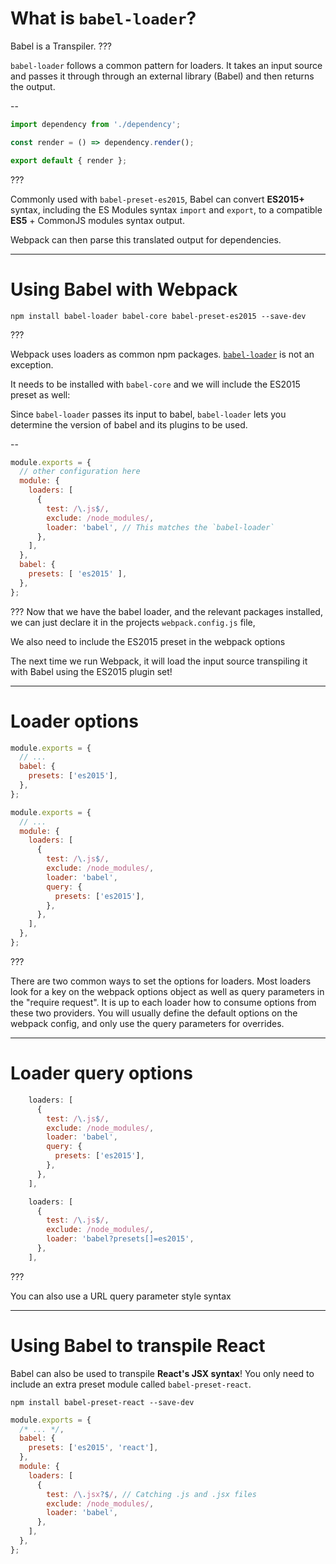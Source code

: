 # What is `babel-loader`?

Babel is a Transpiler.
???

`babel-loader` follows a common pattern for loaders. It takes an input source and passes it through through an external library (Babel) and then returns the output.

--

```javascript
import dependency from './dependency';

const render = () => dependency.render();

export default { render };
```

???

Commonly used with `babel-preset-es2015`, Babel can convert __ES2015+__ syntax, including the ES Modules syntax `import` and `export`, to a compatible __ES5__ + CommonJS modules syntax output.

Webpack can then parse this translated output for dependencies.


---

# Using Babel with Webpack

```shell
npm install babel-loader babel-core babel-preset-es2015 --save-dev
```

???

Webpack uses loaders as common npm packages. [`babel-loader`](https://github.com/babel/babel-loader) is not an exception.

It needs to be installed with `babel-core` and we will include the ES2015 preset as well:

Since `babel-loader` passes its input to babel, `babel-loader` lets you determine the version of babel and its plugins to be used.

--

```js
module.exports = {
  // other configuration here
  module: {
    loaders: [
      {
        test: /\.js$/,
        exclude: /node_modules/,
        loader: 'babel', // This matches the `babel-loader`
      },
    ],
  },
  babel: {
    presets: [ 'es2015' ],
  },
};
```

???
Now that we have the babel loader, and the relevant packages installed, we can just declare it in the projects `webpack.config.js` file,

We also need to include the ES2015 preset in the webpack options

The next time we run Webpack, it will load the input source transpiling it with Babel using the ES2015 plugin set!

---

# Loader options

```js
module.exports = {
  // ...
  babel: {
    presets: ['es2015'],
  },
};
```

```js
module.exports = {
  // ...
  module: {
    loaders: [
      {
        test: /\.js$/,
        exclude: /node_modules/,
        loader: 'babel',
        query: {
          presets: ['es2015'],
        },
      },
    ],
  },
};
```

???

There are two common ways to set the options for loaders. Most loaders look for a key on the webpack options object as well as query parameters in the "require request". It is up to each loader how to consume options from these two providers. You will usually define the default options on the webpack config, and only use the query parameters for overrides.

---

# Loader query options

```js
    loaders: [
      {
        test: /\.js$/,
        exclude: /node_modules/,
        loader: 'babel',
        query: {
          presets: ['es2015'],
        },
      },
    ],
```

```js
    loaders: [
      {
        test: /\.js$/,
        exclude: /node_modules/,
        loader: 'babel?presets[]=es2015',
      },
    ],
```

???

You can also use a URL query parameter style syntax

---

# Using Babel to transpile React

Babel can also be used to transpile __React's JSX syntax__! You only need to include an extra preset module called `babel-preset-react`.

```shell
npm install babel-preset-react --save-dev
```

```js
module.exports = {
  /* ... */,
  babel: {
    presets: ['es2015', 'react'],
  },
  module: {
    loaders: [
      {
        test: /\.jsx?$/, // Catching .js and .jsx files
        exclude: /node_modules/,
        loader: 'babel',
      },
    ],
  },
};
```
